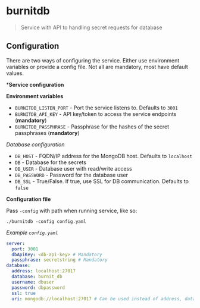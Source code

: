 # burnitdb

> Service with API to handling secret requests for database

## Configuration

There are two ways of configuring the service. Either use environment
variables or provide a config file. Not all are mandatory, most
have default values.

***Service configuration**

**Environment variables**

* `BURNITDB_LISTEN_PORT` - Port the service listens to. Defaults to `3001`
* `BURNITDB_API_KEY` - API key/token to access the service endpoints (**mandatory**)
* `BURNITDB_PASSPHRASE` - Passphrase for the hashes of the secret passphrases (**mandatory**)

*Database configuration*

* `DB_HOST` - FQDN/IP address for the MongoDB host. Defaults to `localhost`
* `DB` - Database for the secrets
* `DB_USER` - Database user with read/write access
* `DB_PASSWORD` - Password for the database user
* `DB_SSL` - True/False. If true, use SSL for DB communication. Defaults to `false`

**Configuration file**

Pass `-config` with path when running service, like so:
```
./burnitdb -config config.yaml
```

*Example `config.yaml`*

```yaml
server:
  port: 3001
  dbApiKey: <db-api-key> # Mandatory
  passphrase: secretstring # Mandatory
database:
  address: localhost:27017
  database: burnit_db
  username: dbuser
  password: dbpassword
  ssl: true
  uri: mongodb://localhost:27017 # Can be used instead of address, database, username, password and ssl.
```
